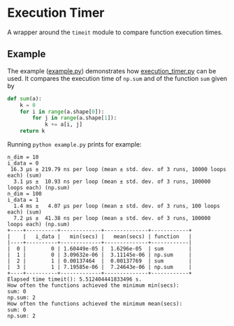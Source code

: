 # Execution Timer

A wrapper around the `timeit` module to compare function execution times.

## Example

The example ([example.py](example.py)) demonstrates how [execution_timer.py](execution_timer.py) can be used.
It compares the execution time of `np.sum` and of the function `sum` given by
```python
def sum(a):
    k = 0
    for i in range(a.shape[0]):
        for j in range(a.shape[1]):
            k += a[i, j]
    return k
```

Running `python example.py` prints for example:
```
n_dim = 10
i_data = 0
 16.3 µs ± 219.79 ns per loop (mean ± std. dev. of 3 runs, 10000 loops each) (sum)
  3.1 µs ±  10.93 ns per loop (mean ± std. dev. of 3 runs, 100000 loops each) (np.sum)
n_dim = 100
i_data = 1
  1.4 ms ±   4.07 µs per loop (mean ± std. dev. of 3 runs, 100 loops each) (sum)
  7.2 µs ±  41.38 ns per loop (mean ± std. dev. of 3 runs, 100000 loops each) (np.sum)
+----+----------+-------------+--------------+------------+
|    |   i_data |   min(secs) |   mean(secs) | function   |
|----+----------+-------------+--------------+------------|
|  0 |        0 | 1.60449e-05 |  1.6296e-05  | sum        |
|  1 |        0 | 3.09632e-06 |  3.11145e-06 | np.sum     |
|  2 |        1 | 0.00137464  |  0.00137769  | sum        |
|  3 |        1 | 7.19585e-06 |  7.24643e-06 | np.sum     |
+----+----------+-------------+--------------+------------+
Elapsed time timeit(): 5.512404441833496 s.
How often the functions achieved the minimum min(secs):
sum: 0
np.sum: 2
How often the functions achieved the minimum mean(secs):
sum: 0
np.sum: 2
```
